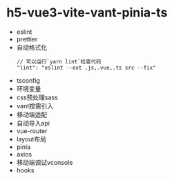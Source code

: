 # h5-vue3-vite-vant-pinia-ts

- eslint
- prettier
- 自动格式化
  ```
  // 可以运行`yarn lint`检查代码
  "lint": "eslint --ext .js,.vue,.ts src --fix"
  ```
- tsconfig
- 环境变量
- css预处理sass
- vant按需引入
- 移动端适配
- 自动导入api
- vue-router
- layout布局
- pinia
- axios
- 移动端调试vconsole
- hooks
